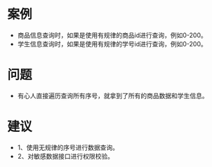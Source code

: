 # 案例
* 商品信息查询时，如果是使用有规律的商品id进行查询，例如0-200。
* 学生信息查询时，如果是使用有规律的学号id进行查询，例如0-200。

# 问题
* 有心人直接遍历查询所有序号，就拿到了所有的商品数据和学生信息。

# 建议
* 1、使用无规律的序号进行数据查询。
* 2、对敏感数据接口进行权限校验。
